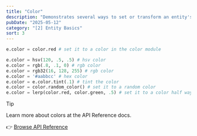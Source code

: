 ```yaml
---
title: "Color"
description: "Demonstrates several ways to set or transform an entity's color using HSV, RGB helpers, hex codes, and randomization."
pubDate: "2025-05-12"
category: "[2] Entity Basics"
sort: 3
---
```


```python
e.color = color.red # set it to a color in the color module

e.color = hsv(120, .5, .5) # hsv color
e.color = rgb(.8, .1, 0) # rgb color
e.color = rgb32(16, 128, 255) # rgb color
e.color = '#aabbcc' # hex color
e.color = e.color.tint(.1) # tint the color
e.color = color.random_color() # set it to a random color
e.color = lerp(color.red, color.green, .5) # set it to a color half way between red and green
```

> [!TIP]
> Learn more about colors at the API Reference docs.
>
>👉 [Browse API Reference](/api/color)